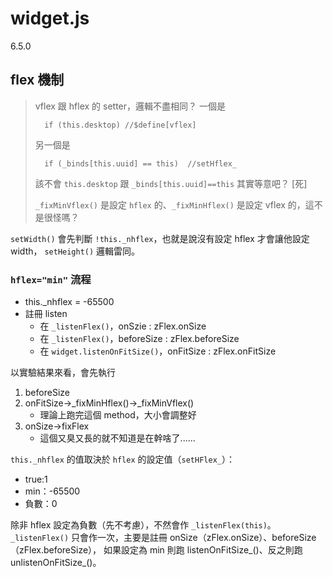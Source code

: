widget.js
=========
6.5.0

flex 機制
---------
> vflex 跟 hflex 的 setter，邏輯不盡相同？ 一個是
>
>		if (this.desktop) //$define[vflex]
> 另一個是
>
> 		if (_binds[this.uuid] == this)  //setHflex_
> 該不會 `this.desktop` 跟 `_binds[this.uuid]==this` 其實等意吧？ [死]
>
> `_fixMinVflex()` 是設定 `hflex` 的、`_fixMinHflex()` 是設定 vflex 的，這不是很怪嗎？

`setWidth()` 會先判斷 `!this._nhflex`，也就是說沒有設定 hflex 才會讓他設定 width，
`setHeight()` 邏輯雷同。

### `hflex="min"` 流程 ###
*	this._nhflex = -65500
*	註冊 listen
	*	在 `_listenFlex()`，onSzie : zFlex.onSize
	*	在 `_listenFlex()`，beforeSize : zFlex.beforeSize
	*	在 `widget.listenOnFitSize()`，onFitSize : zFlex.onFitSize

以實驗結果來看，會先執行
1.	beforeSize
1.	onFitSize→_fixMinHflex()→_fixMinVflex()
	* 理論上跑完這個 method，大小會調整好
1.	onSize→fixFlex
	* 這個又臭又長的就不知道是在幹啥了......

`this._nhflex` 的值取決於 `hflex` 的設定值（`setHFlex_`）：
*	true:1
*	min：-65500
*	負數：0

除非 hflex 設定為負數（先不考慮），不然會作 `_listenFlex(this)`。
`_listenFlex()` 只會作一次，主要是註冊 onSize（zFlex.onSize）、beforeSize（zFlex.beforeSize），
如果設定為 min 則跑 listenOnFitSize_()、反之則跑 unlistenOnFitSize_()。